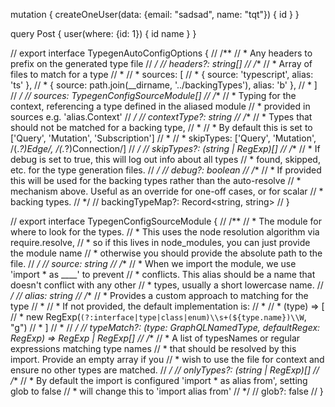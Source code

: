 mutation {
  createOneUser(data: {email: "sadsad", name: "tqt"}) {
    id
  }
}


query Post {
  user(where: {id: 1}) {
    id
    name
  }
}




// export interface TypegenAutoConfigOptions {
//   /**
//    * Any headers to prefix on the generated type file
//    */
//   headers?: string[]
//   /**
//    * Array of files to match for a type
//    *
//    *   sources: [
//    *     { source: 'typescript', alias: 'ts' },
//    *     { source: path.join(__dirname, '../backingTypes'), alias: 'b' },
//    *   ]
//    */
//   sources: TypegenConfigSourceModule[]
//   /**
//    * Typing for the context, referencing a type defined in the aliased module
//    * provided in sources e.g. 'alias.Context'
//    */
//   contextType?: string
//   /**
//    * Types that should not be matched for a backing type,
//    *
//    * By default this is set to ['Query', 'Mutation', 'Subscription']
//    *
//    *   skipTypes: ['Query', 'Mutation', /(.*?)Edge/, /(.*?)Connection/]
//    */
//   skipTypes?: (string | RegExp)[]
//   /**
//    * If debug is set to true, this will log out info about all types
//    * found, skipped, etc. for the type generation files.
//    */
//   debug?: boolean
//   /**
//    * If provided this will be used for the backing types rather than the auto-resolve
//    * mechanism above. Useful as an override for one-off cases, or for scalar
//    * backing types.
//    */
//   backingTypeMap?: Record<string, string>
// }

// export interface TypegenConfigSourceModule {
//   /**
//    * The module for where to look for the types.
//    * This uses the node resolution algorithm via require.resolve,
//    * so if this lives in node_modules, you can just provide the module name
//    * otherwise you should provide the absolute path to the file.
//    */
//   source: string
//   /**
//    * When we import the module, we use 'import * as ____' to prevent
//    * conflicts. This alias should be a name that doesn't conflict with any other
//    * types, usually a short lowercase name.
//    */
//   alias: string
//   /**
//    * Provides a custom approach to matching for the type
//    *
//    * If not provided, the default implementation is:
//    *
//    *   (type) => [
//    *      new RegExp(`(?:interface|type|class|enum)\\s+(${type.name})\\W`, "g")
//    *   ]
//    *
//    */
//   typeMatch?: (type: GraphQLNamedType, defaultRegex: RegExp) => RegExp | RegExp[]
//   /**
//    * A list of typesNames or regular expressions matching type names
//    * that should be resolved by this import. Provide an empty array if you
//    * wish to use the file for context and ensure no other types are matched.
//    */
//   onlyTypes?: (string | RegExp)[]
//   /**
//    * By default the import is configured 'import * as alias from', setting glob to false
//    * will change this to 'import alias from'
//    */
//   glob?: false
// }
